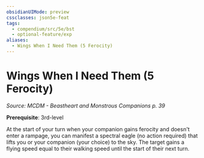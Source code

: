 ```yaml
---
obsidianUIMode: preview
cssclasses: json5e-feat
tags:
  - compendium/src/5e/bst
  - optional-feature/exp
aliases:
  - Wings When I Need Them (5 Ferocity)
---
```

# Wings When I Need Them (5 Ferocity)
*Source: MCDM - Beastheart and Monstrous Companions p. 39*  

**Prerequisite**: 3rd-level

At the start of your turn when your companion gains ferocity and doesn't enter a rampage, you can manifest a spectral eagle (no action required) that lifts you or your companion (your choice) to the sky. The target gains a flying speed equal to their walking speed until the start of their next turn.